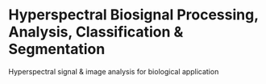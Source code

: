 # Hyperspectral Biosignal Processing, Analysis, Classification & Segmentation
Hyperspectral signal & image analysis for biological application
